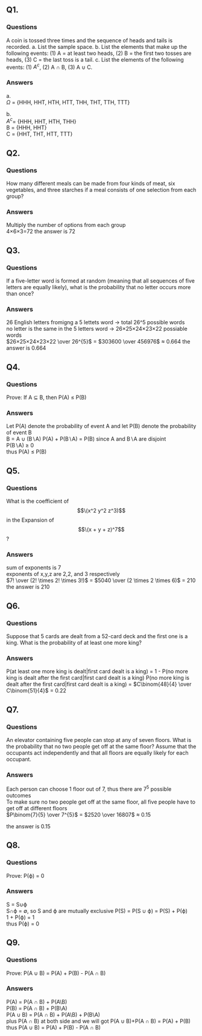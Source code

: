 ## Q1. 
### Questions 
A coin is tossed three times and the sequence of heads and tails is recorded.
a. List the sample space.
b. List the elements that make up the following events: (1) A = at least two
heads, (2) B = the first two tosses are heads, (3) C = the last toss is a tail. c. List the elements of the following events: (1) $A^{c}$, (2) A ∩ B, (3) A ∪ C.
### Answers
a.   
   $\Omega$ = \{HHH, HHT, HTH, HTT, THH, THT, TTH, TTT\}  
  
b.  
   $A^{c}$= \{HHH, HHT, HTH, THH\}  
   B = \{HHH, HHT\}  
   C = \{HHT, THT, HTT, TTT\}
## Q2.
### Questions
How many different meals can be made from four kinds of meat, six vegetables, and three starches if a meal consists of one selection from each group?  
### Answers
Multiply the number of options from each group  
4×6×3=72
the answer is 72
## Q3.
### Questions
If a five-letter word is formed at random (meaning that all sequences of five letters are equally likely), what is the probability that no letter occurs more than once?  
### Answers
26 English letters fromigng a 5 lettets word → total 26^5 possible words  
no letter is the same in the 5 letters word → 26×25×24×23×22 possiable words  
$26×25×24×23×22 \over 26^{5}$ = $303600 \over 456976$ ≈ 0.664
the answer is 0.664
## Q4.
### Questions
Prove: If A ⊆ B, then P(A) ≤ P(B)  
### Answers
Let P(A) denote the probability of event A and let P(B) denote the probability of event B  
B = A ∪ (B∖A)
P(A) + P(B∖A) = P(B) since A and B∖A are disjoint  
P(B∖A) ≥ 0  
thus P(A) ≤ P(B)  
## Q5.
### Questions
What is the coefficient of $$\(x^2 y^2 z^3)$$ in the Expansion of $$\(x + y + z)^7$$?  
### Answers
sum of exponents is 7  
exponents of x,y,z are 2,2, and 3 respectively  
$7! \over (2! \times 2! \times 3!)$ = $5040 \over (2 \times 2 \times 6)$ = 210  
the answer is 210  
## Q6.
### Questions
Suppose that 5 cards are dealt from a 52-card deck and the first one is a king. What is the probability of at least one more king?  
### Answers
P(at least one more king is dealt|first card dealt is a king) = 1 - P(no more king is dealt after the first card|first card dealt is a king)
P(no more king is dealt after the first card|first card dealt is a king) = $C\binom{48}{4} \over C\binom{51}{4}$ = 0.22
## Q7.
### Questions
An elevator containing five people can stop at any of seven floors. What is the probability that no two people get off at the same floor? Assume that the occupants act independently and that all floors are equally likely for each occupant.  
### Answers
Each person can choose 1 floor out of 7, thus there are $7^{5}$ possible outcomes  
To make sure no two people get off at the same floor, all five people have to get off at different floors   
$P\binom{7}{5} \over 7^{5}$ = $2520 \over 16807$ ≈ 0.15

the answer is 0.15
## Q8.
### Questions
Prove: P(ϕ) = 0  
### Answers
S = S∪ϕ  
S∩ϕ = ∅, so S and ϕ are mutually exclusive
P(S) = P(S ∪ ϕ) = P(S) + P(ϕ)  
1 + P(ϕ) = 1  
thus P(ϕ) = 0
## Q9.
### Questions
Prove: P(A ∪ B) = P(A) + P(B) - P(A ∩ B)  
### Answers
P(A) = P(A ∩ B) + P(A\B)    
P(B) = P(A ∩ B) + P(B\A)  
P(A ∪ B) = P(A ∩ B) + P(A\B) + P(B\A)  
plus P(A ∩ B) at both side and we will got P(A ∪ B)+P(A ∩ B)  = P(A) + P(B)  
thus P(A ∪ B) = P(A) + P(B) - P(A ∩ B)
